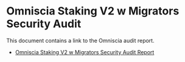 # Omniscia Staking V2 w Migrators Security Audit

This document contains a link to the Omniscia audit report.

- [Omniscia Staking V2 w Migrators Security Audit Report](https://omniscia.io/reports/kwenta-staking-v2-w-migrators-64e48aba18c4480014cf4897/)
